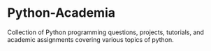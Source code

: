 # Python-Academia
Collection of Python programming questions, projects, tutorials, and academic assignments covering various topics of python.
